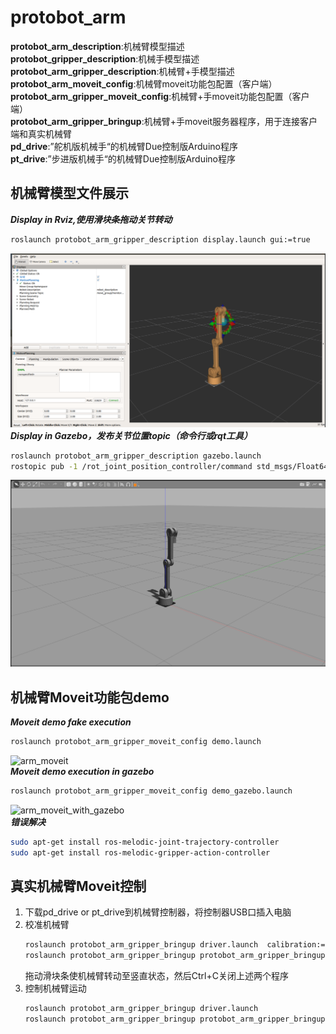 # protobot_arm  
**protobot_arm_description**:机械臂模型描述    
**protobot_gripper_description**:机械手模型描述   
**protobot_arm_gripper_description**:机械臂+手模型描述   
**protobot_arm_moveit_config**:机械臂moveit功能包配置（客户端）    
**protobot_arm_gripper_moveit_config**:机械臂+手moveit功能包配置（客户端）    
**protobot_arm_gripper_bringup**:机械臂+手moveit服务器程序，用于连接客户端和真实机械臂   
**pd_drive**:”舵机版机械手“的机械臂Due控制版Arduino程序      
**pt_drive**:”步进版机械手“的机械臂Due控制版Arduino程序      

## 机械臂模型文件展示   
***Display in Rviz,使用滑块条拖动关节转动***   
```bash
roslaunch protobot_arm_gripper_description display.launch gui:=true  
```
![arm_in_rviz](arm_in_rviz.png "arm_in_rviz")  
***Display in Gazebo，发布关节位置topic（命令行或rqt工具）***   
```bash
roslaunch protobot_arm_gripper_description gazebo.launch  
rostopic pub -1 /rot_joint_position_controller/command std_msgs/Float64 "data: 1.5"  
```
![arm_in_gazebo](arm_in_gazebo.png "arm_in_gazebo")  
## 机械臂Moveit功能包demo   
***Moveit demo fake execution***   
```bash
roslaunch protobot_arm_gripper_moveit_config demo.launch   
```
![arm_moveit](arm_moveit.gif "arm_moveit")   
***Moveit demo execution in gazebo***   
```bash
roslaunch protobot_arm_gripper_moveit_config demo_gazebo.launch   
```
![arm_moveit_with_gazebo](arm_moveit_with_gazebo.gif "arm_moveit_with_gazebo")   
***错误解决***   
```bash
sudo apt-get install ros-melodic-joint-trajectory-controller
sudo apt-get install ros-melodic-gripper-action-controller
```   
## 真实机械臂Moveit控制  
1. 下载pd_drive or pt_drive到机械臂控制器，将控制器USB口插入电脑     
2. 校准机械臂   
   ```bash
   roslaunch protobot_arm_gripper_bringup driver.launch  calibration:=true   
   roslaunch protobot_arm_gripper_bringup protobot_arm_gripper_bringup.launch calibration:=true  
   ```
   拖动滑块条使机械臂转动至竖直状态，然后Ctrl+C关闭上述两个程序   
3. 控制机械臂运动  
   ```bash
   roslaunch protobot_arm_gripper_bringup driver.launch   
   roslaunch protobot_arm_gripper_bringup protobot_arm_gripper_bringup.launch  
   ```  
